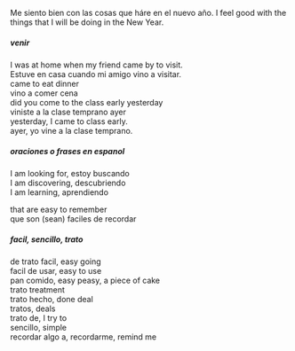 
Me siento bien con las cosas que háre en el nuevo año.
I feel good with the things that I will be doing in the New Year.

##### venir

I was at home when my friend came by to visit.   
Estuve en casa cuando mi amigo vino a visitar.   
came to eat dinner   
vino a comer cena   
did you come to the class early yesterday   
viniste a la clase temprano ayer   
yesterday, I came to class early.   
ayer, yo vine a la clase temprano.  

##### oraciones o frases en espanol

I am looking for, estoy buscando  
I am discovering, descubriendo   
I am learning, aprendiendo   

that are easy to remember   
que son (sean) faciles de recordar  

##### facil, sencillo, trato

de trato facil, easy going  
facil de usar, easy to use  
pan comido, easy peasy, a piece of cake   
trato treatment   
trato hecho, done deal   
tratos, deals   
trato de, I try to   
sencillo, simple   
recordar algo a, recordarme, remind me   
